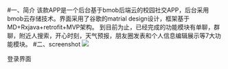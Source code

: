 #一、简介
该款APP是一个后台基于bmob后端云的校园社交APP，后台采用bmob云存储技术。界面采用了谷歌的matrial design设计，框架基于MD+Rxjava+retrofit+MVP架构。
到目前为止，已经完成的功能模块有单聊，群聊，附近人搜索，开心时刻，天气预报，朋友圈发表和个人信息编辑展示等7大功能模块。
#二、screenshot
<image src=https://github.com/HelloChenJinJun/TestChat/blob/master/screenshots/Screenshot_20170609-153556.jpg>

登录界面

 
